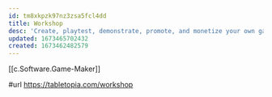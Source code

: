 ```yaml
---
id: tm8xkpzk97nz3zsa5fcl4dd
title: Workshop
desc: 'Create, playtest, demonstrate, promote, and monetize your own games'
updated: 1673465702432
created: 1673462482579
---
```


[[c.Software.Game-Maker]]

#url https://tabletopia.com/workshop
